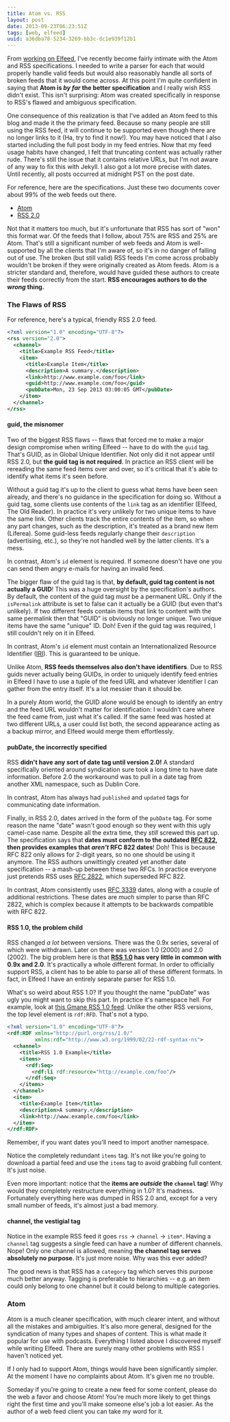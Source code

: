 ```yaml
---
title: Atom vs. RSS
layout: post
date: 2013-09-23T06:23:51Z
tags: [web, elfeed]
uuid: a36dba78-5234-3269-bb3c-dc1e939f12b1
---
```


From [working on Elfeed](/blog/2013/09/04/), I've recently become
fairly intimate with the Atom and RSS specifications. I needed to
write a parser for each that would properly handle valid feeds but
would also reasonably handle all sorts of broken feeds that it would
come across. At this point I'm quite confident in saying that **Atom
is *by far* the better specification** and I really wish RSS didn't
exist. This isn't surprising: Atom was created specifically in
response to RSS's flawed and ambiguous specification.

One consequence of this realization is that I've added an Atom feed to
this blog and made it the the primary feed. Because so many people are
still using the RSS feed, it will continue to be supported even though
there are no longer links to it (Ha, try to find it now!). You may
have noticed that I also started including the full post body in my
feed entries. Now that my feed usage habits have changed, I felt that
truncating content was actually rather rude. There's still the issue
that it contains relative URLs, but I'm not aware of any way to fix
this with Jekyll. I also got a lot more precise with dates. Until
recently, all posts occurred at midnight PST on the post date.

For reference, here are the specifications. Just these two documents
cover about 99% of the web feeds out there.

 * [Atom][atom]
 * [RSS 2.0][rss2]

Not that it matters too much, but it's unfortunate that RSS has sort
of "won" this format war. Of the feeds that I follow, about 75% are
RSS and 25% are Atom. That's still a significant number of web feeds
and Atom is well-supported by all the clients that I'm aware of, so
it's in no danger of falling out of use. The broken (but still valid)
RSS feeds I'm come across probably wouldn't be broken if they were
originally created as Atom feeds. Atom is a stricter standard and,
therefore, would have guided these authors to create their feeds
correctly from the start. **RSS encourages authors to do the *wrong*
thing.**

### The Flaws of RSS

For reference, here's a typical, friendly RSS 2.0 feed.

~~~xml
<?xml version="1.0" encoding="UTF-8"?>
<rss version="2.0">
  <channel>
    <title>Example RSS Feed</title>
    <item>
      <title>Example Item</title>
      <description>A summary.</description>
      <link>http://www.example.com/foo</link>
      <guid>http://www.example.com/foo</guid>
      <pubDate>Mon, 23 Sep 2013 03:00:05 GMT</pubDate>
    </item>
  </channel>
</rss>
~~~

#### guid, the misnomer

Two of the biggest RSS flaws -- flaws that forced me to make a major
design compromise when writing Elfeed -- have to do with the `guid`
tag. That's GUID, as in Global Unique Identifier. Not only did it not
appear until RSS 2.0, but **the guid tag is not required**. In
practice an RSS client will be rereading the same feed items over and
over, so it's critical that it's able to identify what items it's seen
before.

Without a guid tag it's up to the client to guess what items have been
seen already, and there's no guidance in the specification for doing
so. Without a guid tag, some clients use contents of the `link` tag as
an identifier (Elfeed, The Old Reader). In practice it's very unlikely
for two unique items to have the same link. Other clients track the
entire contents of the item, so when any part changes, such as the
description, it's treated as a brand new item (Liferea). Some
guid-less feeds regularly change their `description` (advertising,
etc.), so they're not handled well by the latter clients. It's a mess.

In contrast, Atom's `id` element is required. If someone doesn't have
one you can send them angry e-mails for having an invalid feed.

The bigger flaw of the guid tag is that, **by default, guid tag
content is not actually a GUID**! This was a huge oversight by the
specification's authors. By default, the content of the guid tag
*must* be a permanent URL. Only if the `isPermalink` attribute is set
to false can it actually be a GUID (but even that's unlikely). If two
different feeds contain items that link to content with the same
permalink then that "GUID" is obviously no longer unique. Two unique
items have the same "unique" ID. Doh! Even if the guid tag was
required, I still couldn't rely on it in Elfeed.

In contrast, Atom's `id` element must contain an Internationalized
Resource Identifier ([IRI][iri]). This is guaranteed to be unique.

Unlike Atom, **RSS feeds themselves also don't have identifiers**. Due
to RSS guids never actually being GUIDs, in order to uniquely identify
feed entries in Elfeed I have to use a tuple of the feed URL and
whatever identifier I can gather from the entry itself. It's a lot
messier than it should be.

In a purely Atom world, the GUID alone would be enough to identify an
entry and the feed URL wouldn't matter for identification: I wouldn't
care where the feed came from, just what it's called. If the same feed
was hosted at two different URLs, a user could list both, the second
appearance acting as a backup mirror, and Elfeed would merge them
effortlessly.

#### pubDate, the incorrectly specified

RSS **didn't have any sort of date tag until version 2.0!** A standard
specifically oriented around syndication sure took a long time to have
date information. Before 2.0 the workaround was to pull in a date tag
from another XML namespace, such as Dublin Core.

In contrast, Atom has always had `published` and `updated` tags for
communicating date information.

Finally, in RSS 2.0, dates arrived in the form of the `pubDate` tag.
For some reason the name "date" wasn't good enough so they went with
this ugly camel-case name. Despite all the extra time, they *still*
screwed this part up. The specification says that **dates must conform
to the outdated [RFC 822][rfc822], then provides examples that
*aren't* RFC 822 dates**! Doh! This is because RFC 822 only allows for
2-digit years, so no one should be using it anymore. The RSS authors
unwittingly created yet another date specification -- a mash-up
between these two RFCs. In practice everyone just pretends RSS uses
[RFC 2822][rfc2822], which superseded RFC 822.

In contrast, Atom consistently uses [RFC 3339][rfc3339] dates, along
with a couple of additional restrictions. These dates are *much*
simpler to parse than RFC 2822, which is complex because it attempts
to be backwards compatible with RFC 822.

#### RSS 1.0, the problem child

RSS changed *a lot* between versions. There was the 0.9x series,
several of which were withdrawn. Later on there was version 1.0 (2000)
and 2.0 (2002). The big problem here is that **[RSS 1.0][rss1] has
very little in common with 0.9x and 2.0**. It's practically a whole
different format. In order to officially support RSS, a client has to
be able to parse all of these different formats. In fact, in Elfeed I
have an entirely separate parser for RSS 1.0.

What's so weird about RSS 1.0? If you thought the name "pubDate" was
ugly you might want to skip this part. In practice it's namespace
hell. For example, look at [this Gmane RSS 1.0 feed][hell]. Unlike the
other RSS versions, the top level element is `rdf:RFD`. That's not a
typo.

~~~xml
<?xml version="1.0" encoding="UTF-8"?>
<rdf:RDF xmlns="http://purl.org/rss/1.0/"
         xmlns:rdf="http://www.w3.org/1999/02/22-rdf-syntax-ns">
  <channel>
    <title>RSS 1.0 Example</title>
    <items>
      <rdf:Seq>
        <rdf:li rdf:resource="http://example.com/foo"/>
      </rdf:Seq>
    </items>
  </channel>
  <item>
    <title>Example Item</title>
    <description>A summary.</description>
    <link>http://www.example.com/foo</link>
  </item>
</rdf:RDF>
~~~

Remember, if you want dates you'll need to import another namespace.

Notice the completely redundant `items` tag. It's not like you're
going to download a partial feed and use the `items` tag to avoid
grabbing full content. It's just noise.

Even more important: notice that the **items are *outside* the
`channel` tag**! Why would they completely restructure everything in
1.0? It's madness. Fortunately everything here was dumped in RSS 2.0
and, except for a very small number of feeds, it's almost just a bad
memory.

#### channel, the vestigial tag

Notice in the example RSS feed it goes `rss` -> `channel` -> `item*`.
Having a `channel` tag suggests a single feed can have a number of
different channels. Nope! Only one channel is allowed, meaning **the
channel tag serves absolutely no purpose**. It's just more noise. Why
was this ever added?

The good news is that RSS has a `category` tag which serves this
purpose much better anyway. Tagging is preferable to hierarchies --
e.g. an item could only belong to one channel but it could belong to
multiple categories.

### Atom

Atom is a much cleaner specification, with much clearer intent, and
without all the mistakes and ambiguities. It's also more general,
designed for the syndication of many types and shapes of content. This
is what made it popular for use with podcasts. Everything I listed
above I discovered myself while writing Elfeed. There are surely many
other problems with RSS I haven't noticed yet.

If I only had to support Atom, things would have been significantly
simpler. At the moment I have no complaints about Atom. It's given me
no trouble.

Someday if you're going to create a new feed for some content, please
do the web a favor and choose Atom! You're much more likely to get
things right the first time and you'll make someone else's job a lot
easier. As the author of a web feed client you can take my word for
it.


[atom]: http://www.ietf.org/rfc/rfc4287.txt
[rss2]: http://www.rssboard.org/rss-specification
[iri]: http://www.ietf.org/rfc/rfc3987.txt
[rss1]: http://web.resource.org/rss/1.0/spec
[rfc822]: http://www.ietf.org/rfc/rfc0822.txt
[rfc2822]: http://www.ietf.org/rfc/rfc2822.txt
[rfc3339]: http://www.ietf.org/rfc/rfc3339.txt
[hell]: http://rss.gmane.org/messages/excerpts/gmane.linux.kernel
